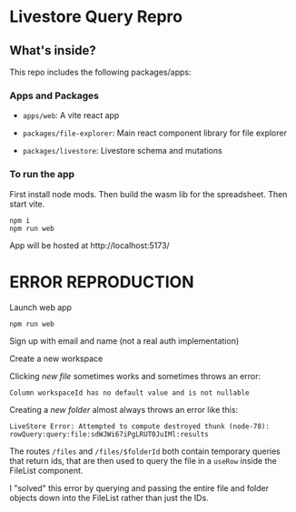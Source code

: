 # Livestore Query Repro

## What's inside?

This repo includes the following packages/apps:

### Apps and Packages

- `apps/web`: A vite react app

- `packages/file-explorer`: Main react component library for file explorer
- `packages/livestore`: Livestore schema and mutations

### To run the app

First install node mods. Then build the wasm lib for the spreadsheet. Then start vite.

```
npm i
npm run web
```

App will be hosted at http://localhost:5173/

# ERROR REPRODUCTION

Launch web app

```
npm run web
```

Sign up with email and name (not a real auth implementation)

Create a new workspace

Clicking _new file_ sometimes works and sometimes throws an error:

```
Column workspaceId has no default value and is not nullable
```


Creating a _new folder_ almost always throws an error like this:

```
LiveStore Error: Attempted to compute destroyed thunk (node-78): rowQuery:query:file:sdWJWi67iPgLRUT0JuIMl:results
```


The routes `/files` and `/files/$folderId` both contain temporary queries that return ids, that are then used to query the file in a `useRow` inside the FileList component.

I "solved" this error by querying and passing the entire file and folder objects down into the FileList rather than just the IDs. 